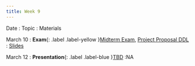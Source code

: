 ```yaml
---
title: Week 9
---
```


Date
: Topic
  : Materials

March 10
: **Exam**{: .label .label-yellow }[Midterm Exam](#), [Project Proposal DDL](#)
  : [Slides](#)

March 12
: **Presentation**{: .label .label-blue }[TBD](#)
  :NA
